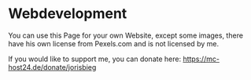 # Webdevelopment

You can use this Page for your own Website, except some images, there have his own license from Pexels.com and is not licensed by me.

If you would like to support me, you can donate here: https://mc-host24.de/donate/jorisbieg
